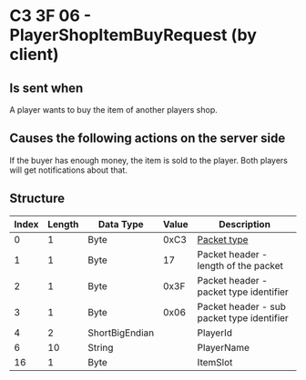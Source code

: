# C3 3F 06 - PlayerShopItemBuyRequest (by client)

## Is sent when

A player wants to buy the item of another players shop.

## Causes the following actions on the server side

If the buyer has enough money, the item is sold to the player. Both players will get notifications about that.

## Structure

| Index | Length | Data Type | Value | Description |
|-------|--------|-----------|-------|-------------|
| 0 | 1 |   Byte   | 0xC3  | [Packet type](PacketTypes.md) |
| 1 | 1 |    Byte   |   17   | Packet header - length of the packet |
| 2 | 1 |    Byte   | 0x3F  | Packet header - packet type identifier |
| 3 | 1 |    Byte   | 0x06  | Packet header - sub packet type identifier |
| 4 | 2 | ShortBigEndian |  | PlayerId |
| 6 | 10 | String |  | PlayerName |
| 16 | 1 | Byte |  | ItemSlot |